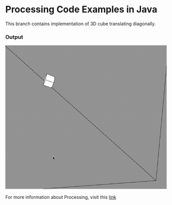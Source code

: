 # Processing Code Examples in Java #

This branch contains implementation of 3D cube translating diagonally.

### Output ###
![3D Model translating diagonally](https://github.com/nikhiljainlive/ProcessingLanguageExamples-Java/blob/3DModel/Gif/3DModelGif.gif)

For more information about Processing, visit this [link](https://processing.org/)
